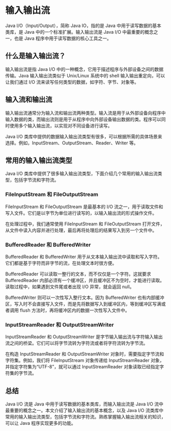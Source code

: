 # 输入输出流
Java I/O（Input/Output），简称 Java IO，指的是 Java 中用于读写数据的基本类库，是 Java 中的一个标准扩展。输入输出流是 Java I/O 中最重要的概念之一，也是 Java 程序中用于读写数据的核心工具之一。

## 什么是输入输出流？
输入输出流是指 Java I/O 中的一种概念，它用于描述程序与外部设备之间的数据传输。Java 输入输出流类似于 Unix/Linux 系统中的 shell 输入输出重定向，可以让我们通过 I/O 流来读写任何类型的数据，如字符、字节、对象等。

## 输入流和输出流
输入输出流通常分为输入流和输出流两种类型。输入流是用于从外部设备向程序中输入数据的类，而输出流则是用于从程序中向外部设备输出数据的类。程序可以同时使用多个输入输出流，以实现对不同设备进行读写。

Java I/O 类库中提供的数据输入输出流类型有很多，可以根据所需的具体场景来选择。例如，InputStream、OutputStream、Reader、Writer 等。

## 常用的输入输出流类型
Java I/O 类库中提供了很多输入输出流类型，下面介绍几个常用的输入输出流类型，包括字节流和字符流。

### FileInputStream 和 FileOutputStream
FileInputStream 和 FileOutputStream 是最基本的 I/O 流之一，用于读取文件和写入文件。它们是以字节为单位进行读写的，以输入输出流的形式操作文件。

在处理过程中，我们通常使用 FileInputStream 和 FileOutputStream 打开文件，从文件中读入内容并进行处理，最后再将处理后的结果写入到另一个文件中。

### BufferedReader 和 BufferedWriter
BufferedReader 和 BufferedWriter 用于从文本输入输出流中读取和写入字符。它们都是基于字符而非字节的流，在处理文本时很方便。

BufferedReader 可以读取一整行的文本，而不仅仅是一个字符。这就要求 BufferedReader 内部必须有一个缓冲区，并且缓冲区不为空时，才能进行读取。读取过程中，如果遇到文件尾或者出现 I/O 异常，就会返回 null。

BufferedWriter 则可以一次性写入整行文本。因为 BufferedWriter 也有内部缓冲区，写入时不会直接写入文件，而是先将数据写入到缓冲区内，等到缓冲区写满或者调用 flush 方法时，再将缓冲区内的数据一次性写入文件中。

### InputStreamReader 和 OutputStreamWriter
InputStreamReader 和 OutputStreamWriter 是字节输入输出流与字符输入输出流之间的桥梁。它们可以将字节流转为字符流或者将字符流转为字节流。

在构造 InputStreamReader 和 OutputStreamWriter 对象时，需要指定字节流和字符集。例如，我们将 FileInputStream 对象传递给 InputStreamReader 对象，并指定字符集为“UTF-8”，就可以通过 InputStreamReader 对象读取已经指定字符集的字节流。

## 总结
Java I/O 流是 Java 中用于读写数据的基本类库，而输入输出流是 Java I/O 流中最重要的概念之一。本文介绍了输入输出流的基本概念，以及 Java I/O 流类库中常用的输入输出流类型，包括字节流和字符流。熟练掌握输入输出流相关的知识，可以让 Java 程序实现更多的功能。